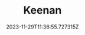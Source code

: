 ---
title: "Keenan"
category: "IndieWeb & Personal Blogs"
site_url: https://gkeenan.co/avgb/
feed_url: https://gkeenan.co/avgb?format=rss
date: 2023-11-29T11:36:55.727315Z
domain: gkeenan.co

---